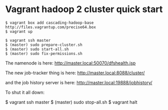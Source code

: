 # Vagrant hadoop 2 cluster quick start

    $ vagrant box add cascading-hadoop-base http://files.vagrantup.com/precise64.box
    $ vagrant up
    
    $ vagrant ssh master
    $ (master) sudo prepare-cluster.sh
    $ (master) sudo start-all.sh
    $ (master) sudo fix-permissions.sh

The namenode is here: http://master.local:50070/dfshealth.jsp

The new job-tracker thing is here: http://master.local:8088/cluster/

and the job history server is here: http://master.local:19888/jobhistory/

To shut it all down:

   $ vagrant ssh master
   $ (master) sudo stop-all.sh
   $ vagrant halt


